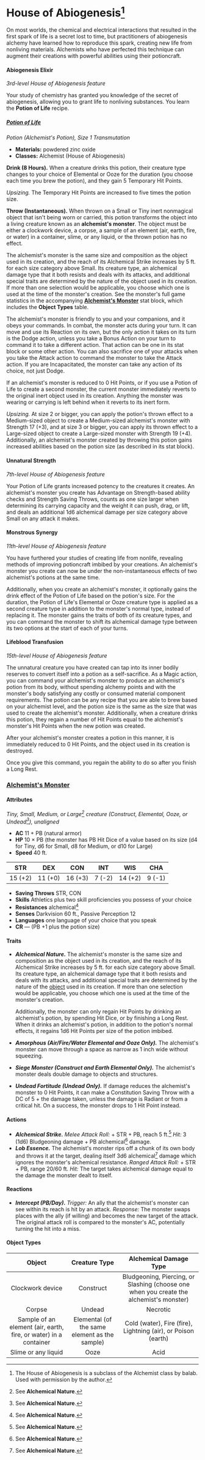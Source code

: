 # House of Abiogenesis[^🧪]

On most worlds, the chemical and electrical interactions that resulted in the first spark of life is a secret lost to time, but practitioners of abiogenesis alchemy have learned how to reproduce this spark, creating new life from nonliving materials. Alchemists who have perfected this technique can augment their creations with powerful abilities using their potioncraft.

#### Abiogenesis Elixir

_3rd-level House of Abiogenesis feature_

Your study of chemistry has granted you knowledge of the secret of abiogenesis, allowing you to grant life to nonliving substances. You learn the **Potion of Life** recipe.

##### [Potion of Life](https://github.com/mpanighetti/dnd5e-magic-items/blob/main/potions/potion-of-life.md)

_Potion (Alchemist's Potion), Size 1 Transmutation_

- **Materials:** powdered zinc oxide
- **Classes:** Alchemist (House of Abiogenesis)

**Drink (8 Hours).** When a creature drinks this potion, their creature type changes to your choice of Elemental or Ooze for the duration (you choose each time you brew the potion), and they gain 5 Temporary Hit Points.

_Upsizing._ The Temporary Hit Points are increased to five times the potion size.

**Throw (Instantaneous).** When thrown on a Small or Tiny inert nonmagical object that isn't being worn or carried, this potion transforms the object into a living creature known as an **alchemist's monster**. The object must be either a clockwork device, a corpse, a sample of an element (air, earth, fire, or water) in a container, slime, or any liquid, or the thrown potion has no effect.

The alchemist's monster is the same size and composition as the object used in its creation, and the reach of its Alchemical Strike increases by 5 ft. for each size category above Small. Its creature type, an alchemical damage type that it both resists and deals with its attacks, and additional special traits are determined by the nature of the object used in its creation. If more than one selection would be applicable, you choose which one is used at the time of the monster's creation. See the monster's full game statistics in the accompanying **[Alchemist's Monster](#alchemists-monster)** stat block, which includes the **Object Types** table.

The alchemist's monster is friendly to you and your companions, and it obeys your commands. In combat, the monster acts during your turn. It can move and use its Reaction on its own, but the only action it takes on its turn is the Dodge action, unless you take a Bonus Action on your turn to command it to take a different action. That action can be one in its stat block or some other action. You can also sacrifice one of your attacks when you take the Attack action to command the monster to take the Attack action. If you are Incapacitated, the monster can take any action of its choice, not just Dodge.

If an alchemist's monster is reduced to 0 Hit Points, or if you use a Potion of Life to create a second monster, the current monster immediately reverts to the original inert object used in its creation. Anything the monster was wearing or carrying is left behind when it reverts to its inert form.

_Upsizing._ At size 2 or bigger, you can apply the potion's thrown effect to a Medium-sized object to create a Medium-sized alchemist's monster with Strength 17 (+3), and at size 3 or bigger, you can apply its thrown effect to a Large-sized object to create a Large-sized monster with Strength 19 (+4). Additionally, an alchemist's monster created by throwing this potion gains increased abilities based on the potion size (as described in its stat block).

#### Unnatural Strength

_7th-level House of Abiogenesis feature_

Your Potion of Life grants increased potency to the creatures it creates. An alchemist's monster you create has Advantage on Strength-based ability checks and Strength Saving Throws, counts as one size larger when determining its carrying capacity and the weight it can push, drag, or lift, and deals an additional 1d6 alchemical damage per size category above Small on any attack it makes.

#### Monstrous Synergy

_11th-level House of Abiogenesis feature_

You have furthered your studies of creating life from nonlife, revealing methods of improving potioncraft imbibed by your creations. An alchemist's monster you create can now be under the non-instantaneous effects of two alchemist's potions at the same time.

Additionally, when you create an alchemist's monster, it optionally gains the drink effect of the Potion of Life based on the potion's size. For the duration, the Potion of Life's Elemental or Ooze creature type is applied as a second creature type in addition to the monster's normal type, instead of replacing it. The monster gains the traits of both of its creature types, and you can command the monster to shift its alchemical damage type between its two options at the start of each of your turns.

#### Lifeblood Transfusion

_15th-level House of Abiogenesis feature_

The unnatural creature you have created can tap into its inner bodily reserves to convert itself into a potion as a self-sacrifice. As a Magic action, you can command your alchemist's monster to produce an alchemist's potion from its body, without spending alchemy points and with the monster's body satisfying any costly or consumed material component requirements. The potion can be any recipe that you are able to brew based on your alchemist level, and the potion size is the same as the size that was used to create the alchemist's monster. Additionally, when a creature drinks this potion, they regain a number of Hit Points equal to the alchemist's monster's Hit Points when the new potion was created.

After your alchemist's monster creates a potion in this manner, it is immediately reduced to 0 Hit Points, and the object used in its creation is destroyed.

Once you give this command, you regain the ability to do so after you finish a Long Rest.

### [Alchemist's Monster](https://github.com/mpanighetti/dnd5e-monsters/blob/main/special/alchemists-monster.md)

#### Attributes

_Tiny, Small, Medium, or Large[^👹] creature (Construct, Elemental, Ooze, or Undead[^👹]), unaligned_

- **AC** 11 + PB (natural armor)
- **HP** 10 × PB (the monster has PB Hit Dice of a value based on its size (d4 for Tiny, d6 for Small, d8 for Medium, or d10 for Large)
- **Speed** 40 ft.

|  STR  |  DEX  |  CON  | INT  |  WIS  | CHA  |
|:-----:|:-----:|:-----:|:----:|:-----:|:----:|
|15 (+2)|11 (+0)|16 (+3)|7 (-2)|14 (+2)|9 (-1)|

- **Saving Throws** STR, CON
- **Skills** Athletics plus two skill proficiencies you possess of your choice
- **Resistances** alchemical[^👹]
- **Senses** Darkvision 60 ft., Passive Perception 12
- **Languages** one language of your choice that you speak
- **CR** — (PB +1 plus the potion size)

#### Traits

- _**Alchemical Nature.**_ The alchemist's monster is the same size and composition as the object used in its creation, and the reach of its Alchemical Strike increases by 5 ft. for each size category above Small. Its creature type, an alchemical damage type that it both resists and deals with its attacks, and additional special traits are determined by the nature of the [object](#object-types) used in its creation. If more than one selection would be applicable, you choose which one is used at the time of the monster's creation.

  Additionally, the monster can only regain Hit Points by drinking an alchemist's potion, by spending Hit Dice, or by finishing a Long Rest. When it drinks an alchemist's potion, in addition to the potion's normal effects, it regains 1d6 Hit Points per size of the potion imbibed.

- _**Amorphous (Air/Fire/Water Elemental and Ooze Only).**_ The alchemist's monster can move through a space as narrow as 1 inch wide without squeezing.
- _**Siege Monster (Construct and Earth Elemental Only).**_ The alchemist's monster deals double damage to objects and structures.
- _**Undead Fortitude (Undead Only).**_ If damage reduces the alchemist's monster to 0 Hit Points, it can make a Constitution Saving Throw with a DC of 5 + the damage taken, unless the damage is Radiant or from a critical hit. On a success, the monster drops to 1 Hit Point instead.

#### Actions

- _**Alchemical Strike.** Melee Attack Roll:_ + STR + PB, reach 5 ft.[^👹] _Hit:_ 3 (1d6) Bludgeoning damage + PB alchemical[^👹] damage.
- _**Lob Essence.**_ The alchemist's monster rips off a chunk of its own body and throws it at the target, dealing itself 3d6 alchemical[^👹] damage which ignores the monster's alchemical resistance. _Ranged Attack Roll:_ + STR + PB, range 20/60 ft. _Hit:_ The target takes alchemical damage equal to the damage the monster dealt to itself.

#### Reactions

- _**Intercept (PB/Day).** Trigger:_ An ally that the alchemist's monster can see within its reach is hit by an attack. _Response:_ The monster swaps places with the ally (if willing) and becomes the new target of the attack. The original attack roll is compared to the monster's AC, potentially turning the hit into a miss.

#### Object Types

| Object | Creature Type | Alchemical Damage Type |
|:-:|:-:|:-:|
| Clockwork device | Construct | Bludgeoning, Piercing, or Slashing (choose one when you create the alchemist's monster) |
| Corpse | Undead | Necrotic |
| Sample of an element (air, earth, fire, or water) in a container | Elemental (of the same element as the sample) | Cold (water), Fire (fire), Lightning (air), or Poison (earth) |
| Slime or any liquid | Ooze | Acid |

[^🧪]: The House of Abiogenesis is a subclass of the Alchemist class by balab. Used with permission by the author.
[^👹]: See **Alchemical Nature**.
